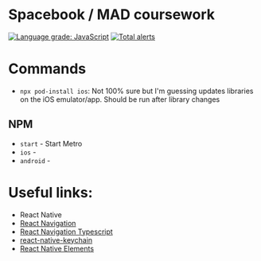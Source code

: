 # Spacebook / MAD coursework
[![Language grade: JavaScript](https://img.shields.io/lgtm/grade/javascript/g/DemiKnight/mad-coursework.svg?logo=lgtm&logoWidth=18)](https://lgtm.com/projects/g/DemiKnight/mad-coursework/context:javascript)
[![Total alerts](https://img.shields.io/lgtm/alerts/g/DemiKnight/mad-coursework.svg?logo=lgtm&logoWidth=18)](https://lgtm.com/projects/g/DemiKnight/mad-coursework/alerts/)

# Commands
- `npx pod-install ios`: Not 100% sure but I'm guessing updates libraries on the iOS emulator/app. Should be run after library changes

## NPM
- `start` - Start Metro
- `ios` - 
- `android` - 

# Useful links:
- React Native 
- [React Navigation](https://reactnavigation.org/docs/getting-started)
- [React Navigation Typescript](https://reactnavigation.org/docs/typescript/)
- [react-native-keychain](https://github.com/oblador/react-native-keychain#usage)
- [React Native Elements](https://reactnativeelements.com/docs/overview)

